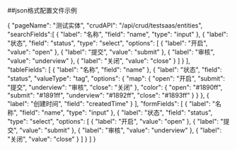 ##json格式配置文件示例

{
  "pageName": "测试实体",
  "crudAPI": "/api/crud/testsaas/entities",
  "searchFields":[
    {
      "label": "名称",
      "field": "name",
      "type": "input"
    },
    {
      "label": "状态",
      "field": "status",
      "type": "select",
      "options": [
        {
          "label": "开启",
          "value": "open"
        },
        {
          "label": "提交",
          "value": "submit"
        },
        {
          "label": "审核",
          "value": "underview"
        },
        {
          "label": "关闭",
          "value": "close"
        }
      ]
    }
  ],
  "tableFields": [
	  {
	    "label": "名称",
		  "field": "name"
      },
	  {
	    "label": "状态",
		  "field": "status",
      "valueType": "tag",
      "options": {
        "map": {
          "open": "开启",
          "submit": "提交",
          "underview": "审核",
          "close": "关闭"
        },
        "color": {
          "open": "#1890ff",
          "submit": "#1891ff",
          "underview": "#1892ff",
          "close": "#1893ff"
        }
      }
      },
	  {
	    "label": "创建时间",
		  "field": "createdTime"
      }
  ],
  "formFields": [
    {
      "label": "名称",
      "field": "name",
      "type": "input"
    },
	{
      "label": "状态",
      "field": "status",
      "type": "select",
      "options": [
          {
            "label": "开启",
            "value": "open"
          },
          {
            "label": "提交",
            "value": "submit"
          },
          {
            "label": "审核",
            "value": "underview"
          },
          {
            "label": "关闭",
            "value": "close"
          }
        ]
    }
  ]
}
